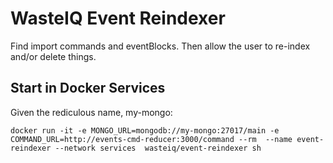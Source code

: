# WasteIQ Event Reindexer

Find import commands and eventBlocks. Then allow the user to re-index and/or delete things.

## Start in Docker Services

Given the rediculous name, my-mongo:

```
docker run -it -e MONGO_URL=mongodb://my-mongo:27017/main -e COMMAND_URL=http://events-cmd-reducer:3000/command --rm  --name event-reindexer --network services  wasteiq/event-reindexer sh
```

